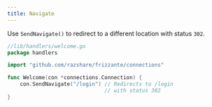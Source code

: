 ```yaml
---
title: Navigate
---
```


Use `SendNavigate()` to redirect to a different location with status `302`.

```go
//lib/handlers/welcome.go
package handlers

import "github.com/razshare/frizzante/connections"

func Welcome(con *connections.Connection) {
    con.SendNavigate("/login") // Redirects to /login 
                               // with status 302
}
```